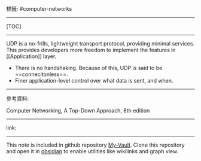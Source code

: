 標籤: #computer-networks 

---

[TOC]

---

UDP is a no-frills, lightweight transport protocol, providing minimal services. This provides developers more freedom to implement the features in [[Application]] layer.

- There is no handshaking. Because of this, UDP is said to be ==connecitonless==.
- Finer application-level control over what data is sent, and when.

---

參考資料:

Computer Networking, A Top-Down Approach, 8th edition

---

link:


---

This note is included in github repository [My-Vault](https://github.com/LittleD3092/My-Vault.git). Clone this repository and open it in [obsidian](https://obsidian.md/) to enable utilities like wikilinks and graph view.